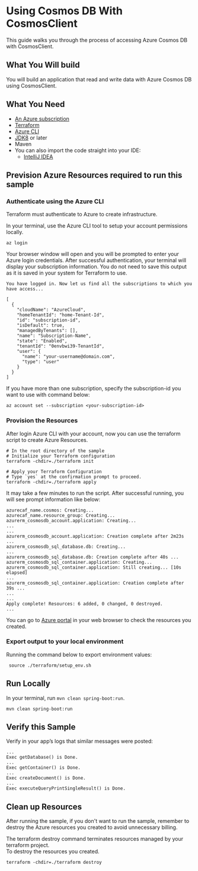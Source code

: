 # Using Cosmos DB With CosmosClient

This guide walks you through the process of accessing Azure Cosmos DB with CosmosClient.

## What You Will build
You will build an application that read and write data with Azure Cosmos DB using CosmosClient.

## What You Need

- [An Azure subscription](https://azure.microsoft.com/free/)
- [Terraform](https://www.terraform.io/)
- [Azure CLI](https://docs.microsoft.com/cli/azure/install-azure-cli)
- [JDK8](https://www.oracle.com/java/technologies/downloads/) or later
- Maven
- You can also import the code straight into your IDE:
    - [IntelliJ IDEA](https://www.jetbrains.com/idea/download)

## Prevision Azure Resources required to run this sample

### Authenticate using the Azure CLI
Terraform must authenticate to Azure to create infrastructure.

In your terminal, use the Azure CLI tool to setup your account permissions locally.

```shell
az login
```

Your browser window will open and you will be prompted to enter your Azure login credentials. After successful authentication, your terminal will display your subscription information. You do not need to save this output as it is saved in your system for Terraform to use.

```shell
You have logged in. Now let us find all the subscriptions to which you have access...

[
  {
    "cloudName": "AzureCloud",
    "homeTenantId": "home-Tenant-Id",
    "id": "subscription-id",
    "isDefault": true,
    "managedByTenants": [],
    "name": "Subscription-Name",
    "state": "Enabled",
    "tenantId": "0envbwi39-TenantId",
    "user": {
      "name": "your-username@domain.com",
      "type": "user"
    }
  }
]
```

If you have more than one subscription, specify the subscription-id you want to use with command below:
```shell
az account set --subscription <your-subscription-id>
```

### Provision the Resources

After login Azure CLI with your account, now you can use the terraform script to create Azure Resources.

```shell
# In the root directory of the sample
# Initialize your Terraform configuration
terraform -chdir=./terraform init

# Apply your Terraform Configuration
# Type `yes` at the confirmation prompt to proceed.
terraform -chdir=./terraform apply

```

It may take a few minutes to run the script. After successful running, you will see prompt information like below:

```shell
azurecaf_name.cosmos: Creating...
azurecaf_name.resource_group: Creating...
azurerm_cosmosdb_account.application: Creating...
...
...
azurerm_cosmosdb_account.application: Creation complete after 2m23s ...
azurerm_cosmosdb_sql_database.db: Creating...
...
azurerm_cosmosdb_sql_database.db: Creation complete after 40s ...
azurerm_cosmosdb_sql_container.application: Creating...
azurerm_cosmosdb_sql_container.application: Still creating... [10s elapsed]
...
azurerm_cosmosdb_sql_container.application: Creation complete after 39s ...
...
...
Apply complete! Resources: 6 added, 0 changed, 0 destroyed.
...
```

You can go to [Azure portal](https://ms.portal.azure.com/) in your web browser to check the resources you created.

### Export output to your local environment
Running the command below to export environment values:

```shell
 source ./terraform/setup_env.sh
```

## Run Locally

In your terminal, run `mvn clean spring-boot:run`.


```shell
mvn clean spring-boot:run
```

## Verify this Sample  
Verify in your app’s logs that similar messages were posted:
```shell
...
Exec getDatabase() is Done.
...
Exec getContainer() is Done.
...
Exec createDocument() is Done.
...
Exec executeQueryPrintSingleResult() is Done.

```


## Clean up Resources
After running the sample, if you don't want to run the sample, remember to destroy the Azure resources you created to avoid unnecessary billing.

The terraform destroy command terminates resources managed by your terraform project.   
To destroy the resources you created.

```shell
terraform -chdir=./terraform destroy
```
